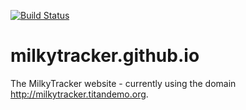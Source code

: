 [![Build Status](https://travis-ci.org/milkytracker/milkytracker.github.io.svg?branch=master)](https://travis-ci.org/milkytracker/milkytracker.github.io)

# milkytracker.github.io
The MilkyTracker website - currently using the domain http://milkytracker.titandemo.org.
